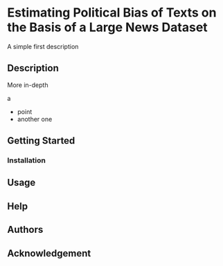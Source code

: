# Estimating Political Bias of Texts on the Basis of a Large News Dataset

A simple first description

## Description

More in-depth

a
- point
- another one

## Getting Started
### Installation


## Usage


## Help

## Authors

## Acknowledgement